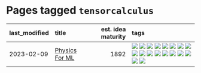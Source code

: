 # Pages tagged `tensorcalculus`

|last_modified|title|est. idea maturity|tags
|:---|:---|---:|:---|
|2023-02-09|[Physics For ML](../physics_for_ml.md)|1892|[![](https://img.shields.io/badge/tag-brownianmotion-7c795e)](../tags/brownianmotion.md) [![](https://img.shields.io/badge/tag-curriculum-95bed6)](../tags/curriculum.md) [![](https://img.shields.io/badge/tag-curvature-1743a)](../tags/curvature.md) [![](https://img.shields.io/badge/tag-education-c92725)](../tags/education.md) [![](https://img.shields.io/badge/tag-eigenvectors-43d799)](../tags/eigenvectors.md) [![](https://img.shields.io/badge/tag-gaugetheory-d548d8)](../tags/gaugetheory.md) [![](https://img.shields.io/badge/tag-grouptheory-98b52b)](../tags/grouptheory.md) [![](https://img.shields.io/badge/tag-machinelearning-12eec5)](../tags/machinelearning.md) [![](https://img.shields.io/badge/tag-manifolds-7fe3bd)](../tags/manifolds.md) [![](https://img.shields.io/badge/tag-ode-1dc0d1)](../tags/ode.md) [![](https://img.shields.io/badge/tag-optimization-112e27)](../tags/optimization.md) [![](https://img.shields.io/badge/tag-pde-4d5a4)](../tags/pde.md) [![](https://img.shields.io/badge/tag-physics-e168be)](../tags/physics.md) [![](https://img.shields.io/badge/tag-probabilityfields-96f12e)](../tags/probabilityfields.md) [![](https://img.shields.io/badge/tag-quantummechanics-5e378d)](../tags/quantummechanics.md) [![](https://img.shields.io/badge/tag-relativity-394ee4)](../tags/relativity.md) [![](https://img.shields.io/badge/tag-tensorcalculus-cc5ed7)](../tags/tensorcalculus.md) [![](https://img.shields.io/badge/tag-textbook-dd597e)](../tags/textbook.md)|